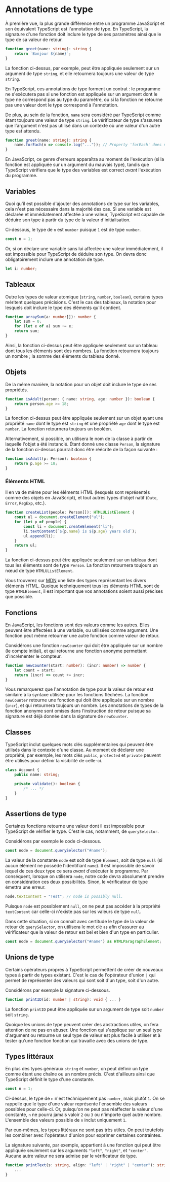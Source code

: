 # Annotations de type

À première vue, la plus grande différence entre un programme JavaScript
et son équivalent TypeScript est l'annotation de type. En TypeScript, la
signature d'une fonction doit inclure le type de ses paramètres ainsi
que le type de sa valeur de retour.

```ts
function greet(name: string): string {
    return `Bonjour ${name}`;
}
```

La fonction ci-dessus, par exemple, peut être appliquée seulement sur un
argument de type `string`, et elle retournera toujours une valeur de
type `string`.

En TypeScript, ces annotations de type forment un contrat : le programme
ne s'exécutera pas si une fonction est appliquée sur un argument dont le
type ne correspond pas au type du paramètre, ou si la fonction ne
retourne pas une valeur dont le type correspond à l'annotation.

De plus, au sein de la fonction, `name` sera considéré par TypeScript
comme étant toujours une valeur de type `string`. Le vérificateur de
type s'assurera que l'argument n'est pas utilisé dans un contexte où une
valeur d'un autre type est attendu.

```ts
function greet(name: string): string {
    name.forEach(n => console.log("...")); // Property 'forEach' does not exist on type 'string'.
}
```

En JavaScript, ce genre d'erreurs apparaîtra au moment de l'exécution
(si la fonction est appliquée sur un argument du mauvais type), tandis
que TypeScript vérifiera que le type des variables est correct *avant*
l'exécution du programme.

## Variables

Quoi qu'il est possible d'ajouter des annotations de type sur les
variables, cela n'est pas nécessaire dans la majorité des cas. Si une
variable est déclarée et immédiatement affectée à une valeur, TypeScript
est capable de déduire son type à partir du type de la valeur
d'initialisation.

Ci-dessous, le type de `n` est `number` puisque `1` est de type
`number`.

```ts
const n = 1;
```

Or, si on déclare une variable sans lui affectée une valeur
immédiatement, il est impossible pour TypeScript de déduire son type. On
devra donc obligatoirement inclure une annotation de type.

```ts
let i: number;
```

## Tableaux

Outre les types de valeur atomique (`string`, `number`, `boolean`),
certains types méritent quelques précisions. C'est le cas des tableaux,
la notation pour lesquels doit inclure le type des éléments qu'il
contient.

```ts
function arraySum(a: number[]): number {
    let sum = 0;
    for (let e of a) sum += e;
    return sum;
}
```

Ainsi, la fonction ci-dessus peut être appliquée seulement sur un
tableau dont tous les éléments sont des nombres. La fonction retournera
toujours un nombre ; la somme des éléments du tableau donné.

## Objets

De la même manière, la notation pour un objet doit inclure le type de
ses propriétés.

```ts
function isAdult(person: { name: string, age: number }): boolean {
    return person.age >= 18;
}
```

La fonction ci-dessus peut être appliquée seulement sur un objet ayant
une propriété `name` dont le type est `string` et une propriété `age`
dont le type est `number`. La fonction retournera toujours un booléen.

Alternativement, si possible, on utilisera le nom de la classe à partir
de laquelle l'objet a été instancié. Étant donné une classe `Person`, la
signature de la fonction ci-dessus pourrait donc être réécrite de la
façon suivante :

```ts
function isAdult(p: Person): boolean {
    return p.age >= 18;
}
```

### Éléments HTML

Il en va de même pour les éléments HTML (lesquels sont représentés comme
des objets en JavaScript), et tout autres types d'objet natif (`Date`,
`Error`, `RegExp`, etc.).

```ts
function createList(people: Person[]): HTMLUListElement {
    const ul = document.createElement("ul");
    for (let p of people) {
        const li = document.createElement("li");
        li.textContent(`${p.name} is ${p.age} years old`);
        ul.append(li);
    }
    return ul;
}
```

La fonction ci-dessus peut être appliquée seulement sur un tableau dont
tous les éléments sont de type `Person`. La fonction retournera toujours
un nœud de type `HTMLUListElement`.

Vous trouverez sur [MDN][HTML element interfaces] une liste des types
représentant les divers éléments HTML. Quoique techniquement tous les
éléments HTML sont de type `HTMLElement`, il est important que vos
annotations soient aussi précises que possible.

[HTML element interfaces]:
    https://developer.mozilla.org/en-US/docs/Web/API/HTML_DOM_API#html_element_interfaces_2

## Fonctions

En JavaScript, les fonctions sont des valeurs comme les autres. Elles
peuvent être affectées à une variable, ou utilisées comme argument. Une
fonction peut même retourner une autre fonction comme valeur de retour.

Considérons une fonction `newCounter` qui doit être appliquée sur un
nombre (le compte initial), et qui retourne une fonction anonyme
permettant d'incrémenter le compteur.

```ts
function newCounter(start: number): (incr: number) => number {
    let count = start;
    return (incr) => count += incr;
}
```

Vous remarquerez que l'annotation de type pour la valeur de retour est
similaire à la syntaxe utilisée pour les fonctions fléchées. La fonction
`newCounter` retourne une fonction qui doit être appliquée sur un nombre
(`incr`), et qui retournera toujours un nombre. Les annotations de types
de la fonction anonyme sont omises dans l'instruction de retour puisque
sa signature est déjà donnée dans la signature de `newCounter`.

## Classes

TypeScript inclut quelques mots clés supplémentaires qui peuvent être
utilisés dans le contexte d'une classe. Au moment de déclarer une
propriété, par exemple, les mots clés `public`, `protected` et `private`
peuvent être utilisés pour définir la visibilité de celle-ci.

```ts
class Account {
    public name: string;

    private validate(): boolean {
        /* ... */
    }
}
```

## Assertions de type

Certaines fonctions retourne une valeur dont il est impossible pour
TypeScript de vérifier le type. C'est le cas, notamment, de
`querySelector`.

Considérons par exemple le code ci-dessous.

```ts
const node = document.querySelector("#name");
```

La valeur de la constante `node` est soit de type `Element`, soit de
type `null` (si aucun élément ne possède l'identifiant `name`). Il est
impossible de savoir lequel de ces deux type ce sera *avant* d'exécuter
le programme. Par conséquent, lorsque on utilisera `node`, notre code
devra absolument prendre en considération ces deux possibilités. Sinon,
le vérificateur de type émettra une erreur.

```ts
node.textContent = "Test"; // node is possibly null.
```

Puisque `node` est possiblement `null`, on ne peut pas accéder à la
propriété `textContent` car celle-ci n'existe pas sur les valeurs de
type `null`.

Dans cette situation, si on connait avec certitude le type de la valeur
de retour de `querySelector`, on utilisera le mot clé `as` afin
d'assurer au vérificateur que la valeur de retour est bel et bien d'un
type en particulier.

```ts
const node = document.querySelector("#name") as HTMLParagraphElement;
```

## Unions de type

Certains opérateurs propres à TypeScript permettent de créer de nouveaux
types à partir de types existant. C'est le cas de l'opérateur d'union
`|` qui permet de représenter des valeurs qui sont soit d'un type, soit
d'un autre.

Considérons par exemple la signature ci-dessous.

```ts
function printID(id: number | string): void { ... }
```

La fonction `printID` peut être appliquée sur un argument de type soit
`number` soit `string`. 

Quoique les unions de type peuvent créer des abstractions utiles, on
fera attention de ne pas en abuser. Une fonction qui s'applique sur un
seul type d'argument ou retourne un seul type de valeur est plus facile
à utiliser et à tester qu'une fonction fonction qui travaille avec des
unions de type.

## Types littéraux

En plus des types généraux `string` et `number`, on peut définir un type
comme étant une chaîne ou un nombre précis. C'est d'ailleurs ainsi que
TypeScript définit le type d'une constante.

```ts
const n = 1;
```

Ci-dessus, le type de `n` n'est techniquement pas `number`, mais plutôt
`1`. On se rappelle que le type d'une valeur représente l'ensemble des
valeurs possibles pour celle-ci. Or, puisqu'on ne peut pas réaffecter la
valeur d'une constante, `n` ne pourra jamais valoir `2` ou `3` ou
n'importe quel autre nombre. L'ensemble des valeurs possible de `n`
inclut uniquement `1`.

Par eux-mêmes, les types littéraux ne sont pas très utiles. On peut
toutefois les combiner avec l'opérateur d'union pour exprimer certaines
contraintes.

La signature suivante, par exemple, appartient à une fonction qui peut
être appliquée seulement sur les arguments `"left"`, `"right"`, et
`"center"`. Aucune autre valeur ne sera admise par le vérificateur de
type.


```ts
function printText(s: string, align: "left" | "right" | "center"): string { 
    ...
}
```

